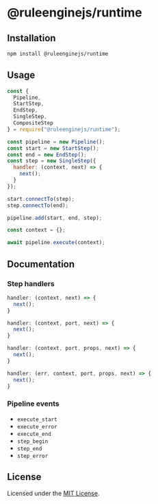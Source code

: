 # @ruleenginejs/runtime

## Installation

```bash
npm install @ruleenginejs/runtime
```

## Usage

```js
const {
  Pipeline,
  StartStep,
  EndStep,
  SingleStep,
  CompositeStep
} = require("@ruleenginejs/runtime");

const pipeline = new Pipeline();
const start = new StartStep();
const end = new EndStep();
const step = new SingleStep({
  handler: (context, next) => {
    next();
  }
});

start.connectTo(step);
step.connectTo(end);

pipeline.add(start, end, step);

const context = {};

await pipeline.execute(context);
```

## Documentation

### Step handlers

```js
handler: (context, next) => {
  next();
}
```

```js
handler: (context, port, next) => {
  next();
}
```

```js
handler: (context, port, props, next) => {
  next();
}
```

```js
handler: (err, context, port, props, next) => {
  next();
}
```

### Pipeline events

- `execute_start`
- `execute_error`
- `execute_end`
- `step_begin`
- `step_end`
- `step_error`

## License

Licensed under the [MIT License](./LICENSE).
